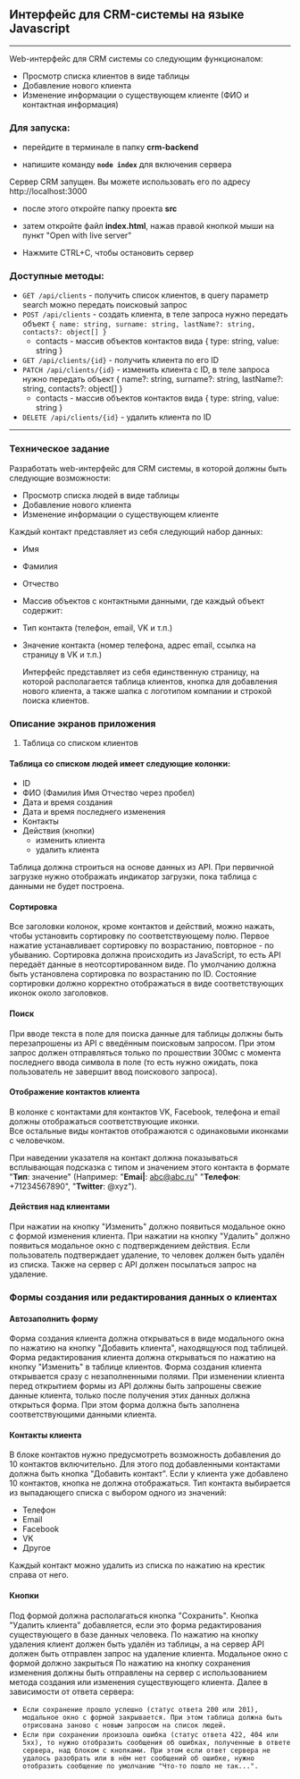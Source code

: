 ## Интерфейс для CRM-системы на языке Javascript

****

Web-интерфейс для CRM системы со следующим функционалом:

+ Просмотр списка клиентов в виде таблицы
+ Добавление нового клиента
+ Изменение информации о существующем клиенте (ФИО и контактная информация)

### Для запуска:
- перейдите в терминале в папку **crm-backend**    

- напишите команду **`node index`** для включения сервера

Сервер CRM запущен. Вы можете использовать его по адресу http://localhost:3000

- после этого откройте папку проекта **src**
  
- затем откройте файл **index.html**, нажав правой кнопкой мыши на пункт "Open with live server"

- Нажмите CTRL+C, чтобы остановить сервер

### Доступные методы:
+ `GET /api/clients` - получить список клиентов, в query параметр search можно передать поисковый запрос
+ `POST /api/clients` - создать клиента, в теле запроса нужно передать объект `{ name: string, surname: string, lastName?: string, contacts?: object[] }`
  + contacts - массив объектов контактов вида { type: string, value: string }
+ `GET /api/clients/{id}` - получить клиента по его ID
+ `PATCH /api/clients/{id}` - изменить клиента с ID, в теле запроса нужно передать объект { name?: string, surname?: string, lastName?: string, contacts?: object[] }
  + contacts - массив объектов контактов вида { type: string, value: string }
+ `DELETE /api/clients/{id}` - удалить клиента по ID

****
### Техническое задание
Разработать web-интерфейс для CRM системы, в которой должны быть следующие возможности:
- Просмотр списка людей в виде таблицы
- Добавление нового клиента
- Изменение информации о существующем клиенте

Каждый контакт представляет из себя следующий набор данных:
- Имя
- Фамилия
- Отчество
- Массив объектов с контактными данными, где каждый объект содержит:
- Тип контакта (телефон, email, VK и т.п.)
- Значение контакта (номер телефона, адрес email, ссылка на страницу в VK и т.п.)

  Интерфейс представляет из себя единственную страницу, на которой располагается таблица клиентов, кнопка для добавления нового клиента, а также шапка с логотипом компании и строкой поиска клиентов.

### Описание экранов приложения

1. Таблица со списком клиентов
#### Таблица со списком людей имеет следующие колонки:
- ID
- ФИО (Фамилия Имя Отчество через пробел)
- Дата и время создания
- Дата и время последнего изменения
- Контакты
- Действия (кнопки)
    - изменить клиента
    - удалить клиента

Таблица должна строиться на основе данных из АРІ. При первичной загрузке нужно
отображать индикатор загрузки, пока таблица с данными не будет построена.


#### Сортировка
Все заголовки колонок, кроме контактов и действий, можно нажать, чтобы установить сортировку по соответствующему полю. Первое нажатие устанавливает сортировку по возрастанию, повторное - по убыванию.
Сортировка должна происходить из JavaScript, то есть АРІ передаёт данные
в неотсортированном виде.
По умолчанию должна быть установлена сортировка по возрастанию по ID.
Состояние сортировки должно корректно отображаться в виде соответствующих иконок около заголовков.

#### Поиск
При вводе текста в поле для поиска данные для таблицы должны быть перезапрошены из АРІ с введённым поисковым запросом. При этом запрос
должен отправляться только по прошествии 300мс с момента последнего ввода символа в поле (то есть нужно ожидать, пока пользователь не завершит ввод поискового запроса).

#### Отображение контактов клиента
В колонке с контактами для контактов VK, Facebook, телефона и email должны отображаться соответствующие иконки.    
Все остальные виды контактов отображаются с одинаковыми иконками с человечком.    

При наведении указателя на контакт должна показываться всплывающая подсказка с типом и значением этого контакта в формате "**Тип**: значение" (Например: "**Emai|**: abc@abc.ru"
"**Телефон**: +71234567890", "**Twitter**: @xyz").

#### Действия над клиентами
При нажатии на кнопку "Изменить" должно появиться модальное окно с формой изменения клиента. При нажатии на кнопку "Удалить" должно появиться модальное окно с подтверждением действия. Если пользователь подтверждает удаление, то человек должен быть удалён из списка. Также на сервер с АРІ должен посылаться запрос на удаление.

### Формы создания или редактирования данных о клиентах

#### Автозаполнить форму
Форма создания клиента должна открываться в виде модального окна по нажатию на кнопку "Добавить клиента", находящуюся под таблицей. Форма редактирования клиента должна открываться по нажатию на кнопку "Изменить" в таблице клиентов.
Форма создания клиента открывается сразу с незаполненными полями.
При изменении клиента перед открытием формы из АРІ должны быть запрошены свежие данные клиента, только после получения этих данных должна открыться форма. При этом форма должна быть заполнена соответствующими данными клиента.

#### Контакты клиента
В блоке контактов нужно предусмотреть возможность добавления до 10 контактов включительно. Для этого под добавленными контактами должна быть кнопка "Добавить контакт". Если у клиента уже добавлено 10 контактов, кнопка не должна отображаться.
Тип контакта выбирается из выпадающего списка с выбором одного из значений:
- Телефон
- Email
- Facebook
- VK
- Другое

Каждый контакт можно удалить из списка по нажатию на крестик справа от него.

#### Кнопки
Под формой должна располагаться кнопка "Сохранить". Кнопка "Удалить клиента" добавляется, если это форма редактирования существующего в базе данных человека.
По нажатию на кнопку удаления клиент должен быть удалён из таблицы, а на сервер API должен быть отправлен запрос на удаление клиента. Модальное окно с формой должно закрыться
По нажатию на кнопку сохранения изменения должны быть отправлены на сервер с использованием метода создания или изменения существующего клиента. Далее в зависимости от ответа сервера:
- `Если сохранение прошло успешно (статус ответа 200 или 201), модальное окно с формой закрывается. При этом таблица должна быть отрисована заново с новым запросом на список людей.`
- `Если при сохранении произошла ошибка (статус ответа 422, 404 или 5хх), то нужно отобразить сообщения об ошибках, полученные в ответе сервера, над блоком с кнопками. При этом если ответ сервера не удалось разобрать или в нём нет сообщений об ошибке, нужно отобразить сообщение по умолчанию "Что-то пошло не так...".`

